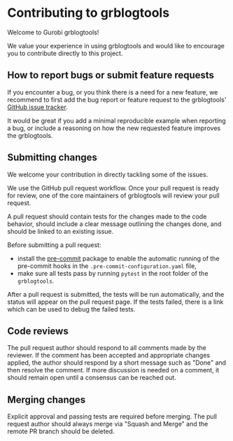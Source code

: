 # Contributing to grblogtools

Welcome to Gurobi grblogtools!

We value your experience in using grblogtools and would like to encourage you to
contribute directly to this project.

## How to report bugs or submit feature requests
If you encounter a bug, or you think there is a need for a new feature, we recommend to
first add the bug report or feature request to the grblogtools' [GitHub issue
tracker](https://github.com/Gurobi/grblogtools/issues).

It would be great if you add a minimal reproducible example when reporting a bug, or
include a reasoning on how the new requested feature improves the grblogtools.

## Submitting changes
We welcome your contribution in directly tackling some of the issues.

We use the GitHub pull request workflow. Once your pull request is ready for review, one
of the core maintainers of grblogtools will review your pull request.

A pull request should contain tests for the changes made to the code behavior, should
include a clear message outlining the changes done, and should be linked to an existing
issue.

Before submitting a pull request:
- install the [pre-commit](https://pre-commit.com) package to enable the automatic
  running of the pre-commit hooks in the `.pre-commit-configuration.yaml` file,
- make sure all tests pass by running `pytest` in the root folder of the `grblogtools`.

After a pull request is submitted, the tests will be run automatically, and the status
will appear on the pull request page. If the tests failed, there is a link which can be
used to debug the failed tests.

## Code reviews
The pull request author should respond to all comments made by the reviewer. If the
comment has been accepted and appropriate changes applied, the author should respond by
a short message such as "Done" and then resolve the comment. If more discussion is
needed on a comment, it should remain open until a consensus can be reached out.

## Merging changes

Explicit approval and passing tests are required before merging. The pull request author
should always merge via "Squash and Merge" and the remote PR branch should be deleted.
